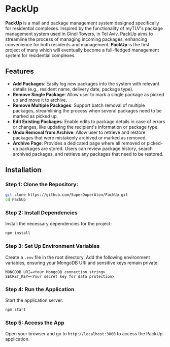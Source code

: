 # PackUp

**PackUp** is a mail and package management system designed specifically for residential complexes. Inspired by the functionality of myTLV's package management system used in Gindi Towers, in Tel Aviv. PackUp aims to streamline the process of managing incoming packages, enhancing convenience for both residents and management. **PackUp** is the first project of many which will eventually become a full-fledged management system for residential complexes.

## Features

- **Add Packages**: Easily log new packages into the system with relevant details (e.g., resident name, delivery date, package type).
- **Remove Single Package**: Allow user to mark a single package as picked up and move it to archive.
- **Remove Multiple Packages**: Support batch removal of multiple packages, streamlining the process when several packages need to be marked as picked up.
- **Edit Existing Packages**: Enable edits to package details in case of errors or changes, like updating the recipient's information or package type.
- **Undo Removal from Archive**: Allow user to retrieve and restore packages that were mistakenly archived or marked as removed.
- **Archive Page**: Provides a dedicated page where all removed or picked-up packages are stored. Users can review package history, search archived packages, and retrieve any packages that need to be restored.

## Installation

### Step 1: Clone the Repository:

```bash
git clone https://github.com/SuperDuperAlon/PackUp.git
cd PackUp
```

### Step 2: Install Dependencies

Install the necessary dependencies for the project:

```bash
npm install
```

### Step 3: Set Up Environment Variables

Create a `.env` file in the root directory. Add the following environment variables, ensuring your MongoDB URI and sensitive keys remain private:

````plaintext
MONGODB_URI=<Your MongoDB connection string>
SECRET_KEY=<Your secret key for data protection>
````

### Step 4: Run the Application

Start the application server:

```bash
npm start
```

### Step 5: Access the App

Open your browser and go to `http://localhost:3000` to access the PackUp application.
